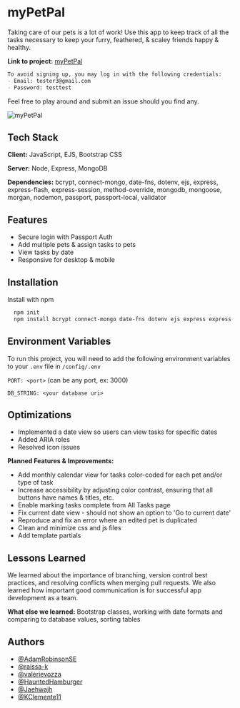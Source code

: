 
# myPetPal

Taking care of our pets is a lot of work! Use this app to keep track of all the tasks necessary to keep your furry, feathered, & scaley friends happy & healthy.

**Link to project:** [myPetPal](https://myPetPal.onrender.com)

```md
To avoid signing up, you may log in with the following credentials:
- Email: tester3@gmail.com
- Password: testtest
```
Feel free to play around and submit an issue should you find any.

![myPetPal](https://user-images.githubusercontent.com/101529105/195211240-62d93c29-afcc-44b8-a8a9-a1f5a808680b.png)

## Tech Stack

**Client:** JavaScript, EJS, Bootstrap CSS

**Server:** Node, Express, MongoDB

**Dependencies:** bcrypt, connect-mongo, date-fns, dotenv, ejs, express, express-flash, express-session, method-override, mongodb, mongoose, morgan, nodemon, passport, passport-local, validator

## Features

- Secure login with Passport Auth
- Add multiple pets & assign tasks to pets
- View tasks by date
- Responsive for desktop & mobile


## Installation

Install with npm

```bash
  npm init
  npm install bcrypt connect-mongo date-fns dotenv ejs express express-flash express-session method-override mongodb mongoose morgan nodemon passport passport-local validator
```
## Environment Variables

To run this project, you will need to add the following environment variables to your `.env` file in `/config/.env`

`PORT: <port>` (can be any port, ex: 3000)

`DB_STRING: <your database uri>`


## Optimizations

- Implemented a date view so users can view tasks for specific dates
- Added ARIA roles
- Resolved icon issues

**Planned Features & Improvements:**

- Add monthly calendar view for tasks color-coded for each pet and/or type of task
- Increase accessibility by adjusting color contrast, ensuring that all buttons have names & titles, etc.
- Enable marking tasks complete from All Tasks page
- Fix current date view - should not show an option to 'Go to current date'
- Reproduce and fix an error where an edited pet is duplicated
- Clean and minimize css and js files
- Add template partials

## Lessons Learned

We learned about the importance of branching, version control best practices, and resolving conflicts when merging pull requests. We also learned how important good communication is for successful app development as a team.

**What else we learned:** Bootstrap classes, working with date formats and comparing to database values, sorting tables


## Authors

- [@AdamRobinsonSE](https://www.github.com/AdamRobinsonSE)
- [@raissa-k](https://www.github.com/raissa-k)
- [@valerievozza](https://www.github.com/valerievozza)
- [@HauntedHamburger](https://www.github.com/HauntedHamburger)
- [@Jaehwajh](https://www.github.com/Jaehwajh)
- [@KClemente11](https://www.github.com/KClemente11)
